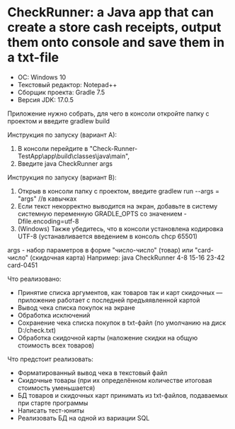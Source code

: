 # CheckRunner: a Java app that can create a store cash receipts, output them onto console and save them in a txt-file

+ OC: Windows 10
+ Текстовый редактор: Notepad++
+ Сборщик проекта: Gradle 7.5
+ Версия JDK: 17.0.5 

Приложение нужно собрать, для чего в консоли откройте папку с проектом и введите gradlew build

Инструкция по запуску (вариант А):
1. В консоли перейдите в "Check-Runner-TestApp\app\build\classes\java\main",
2. Введите java CheckRunner args

Инструкция по запуску (вариант B):
1. Открыв в консоли папку с проектом, введите gradlew run --args = "args" //в кавычках
2. Если текст некорректно выводится на экран, добавьте в систему системную переменную GRADLE_OPTS со значением -Dfile.encoding=utf-8
3. (Windows) Также убедитесь, что в консоли установлена кодировка UTF-8 (устанавливается введением в консоль chcp 65501)

args - набор параметров в форме "число-число" (товар) или "card-число" (скидочная карта)
Например: java CheckRunner 4-8 15-16 23-42 card-0451

Что реализовано:
* Принятие списка аргументов, как товаров так и карт скидочных — приложение работает с последней предъяявленной картой
* Вывод чека списка покупок на экране
* Обработка исключений
* Сохранение чека списка покупок в txt-файл (по умолчанию на диск D:/check.txt)
* Обработка скидочной карты (наложение скидки на общую стоимость всех товаров)

Что предстоит реализовать:
* Форматированный вывод чека в текстовый файл
* Скидочные товары (при их определённом количестве итоговая стоимость уменьшается)
* БД товаров и скидочных карт принимать из txt-файлов, подаваемых при старте программы
* Написать тест-юниты
* Реализовать БД на одной из вариации SQL

